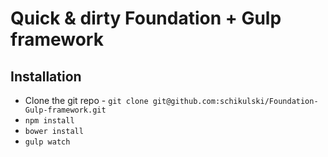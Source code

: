 # Quick & dirty Foundation + Gulp framework

## Installation

* Clone the git repo - `git clone git@github.com:schikulski/Foundation-Gulp-framework.git`
* `npm install`
* `bower install`
* `gulp watch`